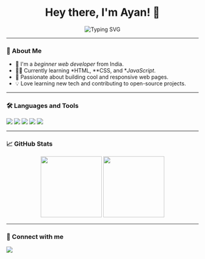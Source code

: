 <h1 align="center">Hey there, I'm Ayan! 👋</h1>

<p align="center">
  <img src="https://readme-typing-svg.demolab.com?font=Fira+Code&duration=3000&pause=1000&color=00F7FF&center=true&vCenter=true&width=435&lines=Learning+HTML%2C+CSS+%26+JavaScript;Web+Dev+Enthusiast+from+India;Building+Cool+Things+on+the+Internet" alt="Typing SVG" />
</p>

---

### 🚀 About Me

- 🌱 I'm a *beginner web developer* from India.
- 👨‍💻 Currently learning *HTML, **CSS, and **JavaScript*.
- 🚀 Passionate about building cool and responsive web pages.
- 💡 Love learning new tech and contributing to open-source projects.

---

### 🛠 Languages and Tools

<p>
  <img src="https://img.shields.io/badge/C++-00599C?style=for-the-badge&logo=cplusplus&logoColor=white"/>
  <img src="https://img.shields.io/badge/HTML5-E34F26?style=for-the-badge&logo=html5&logoColor=white"/>
  <img src="https://img.shields.io/badge/CSS3-1572B6?style=for-the-badge&logo=css3&logoColor=white"/>
  <img src="https://img.shields.io/badge/JavaScript-F7DF1E?style=for-the-badge&logo=javascript&logoColor=black"/>
  <img src="https://img.shields.io/badge/GitHub-181717?style=for-the-badge&logo=github&logoColor=white"/>
</p>

---

### 📈 GitHub Stats

<p align="center">
  <img src="https://github-readme-stats.vercel.app/api?username=ayan7000&show_icons=true&theme=tokyonight&hide=prs,issues&count_private=true" height="160"/>
  <img src="https://github-readme-stats.vercel.app/api/top-langs/?username=ayan7000&layout=compact&theme=tokyonight" height="160"/>
</p>

---

### 🔗 Connect with me

<p>
  <a href="https://github.com/ayan7000" target="_blank">
    <img src="https://img.shields.io/badge/GitHub-ayan7000-181717?style=for-the-badge&logo=github" />
  </a>
</p>
